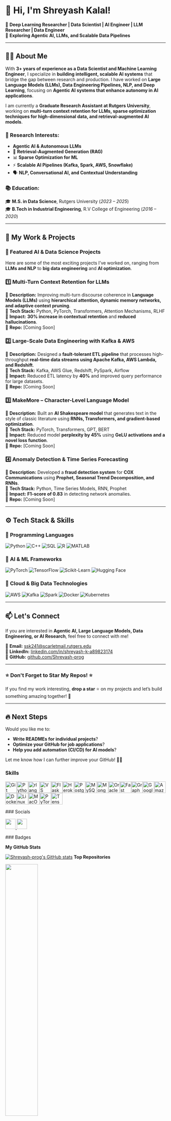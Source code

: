 # 👋 Hi, I'm Shreyash Kalal!

🚀 **Deep Learning Researcher | Data Scientist | AI Engineer | LLM Researcher | Data Engineer**  
🔬 **Exploring Agentic AI, LLMs, and Scalable Data Pipelines**

---

## 👨‍💻 About Me  
With **3+ years of experience as a Data Scientist and Machine Learning Engineer**, I specialize in **building intelligent, scalable AI systems** that bridge the gap between research and production. I have worked on **Large Language Models (LLMs), Data Engineering Pipelines, NLP, and Deep Learning**, focusing on **Agentic AI systems that enhance autonomy in AI applications**.  

I am currently a **Graduate Research Assistant at Rutgers University**, working on **multi-turn context retention for LLMs, sparse optimization techniques for high-dimensional data, and retrieval-augmented AI models**.  

### 🔹 Research Interests:
- **Agentic AI & Autonomous LLMs**  
- 🔎 **Retrieval-Augmented Generation (RAG)**  
- 📊 **Sparse Optimization for ML**  
- ⚡ **Scalable AI Pipelines (Kafka, Spark, AWS, Snowflake)**  
- 🗣️ **NLP, Conversational AI, and Contextual Understanding**  

### 📚 Education:
🎓 **M.S. in Data Science**, Rutgers University (*2023 – 2025*)  
🎓 **B.Tech in Industrial Engineering**, R.V College of Engineering (*2016 – 2020*)  

---

## 🔬 My Work & Projects  

### 🚀 Featured AI & Data Science Projects  
Here are some of the most exciting projects I’ve worked on, ranging from **LLMs and NLP** to **big data engineering** and **AI optimization**.  

### **1️⃣ Multi-Turn Context Retention for LLMs**  
🔹 **Description:** Improving multi-turn discourse coherence in **Language Models (LLMs)** using **hierarchical attention, dynamic memory networks, and adaptive context pruning**.  
🔹 **Tech Stack:** Python, PyTorch, Transformers, Attention Mechanisms, RLHF  
🔹 **Impact:** **30% increase in contextual retention** and **reduced hallucinations**.  
📂 **Repo:** [Coming Soon]  

### **2️⃣ Large-Scale Data Engineering with Kafka & AWS**  
🔹 **Description:** Designed a **fault-tolerant ETL pipeline** that processes high-throughput **real-time data streams using Apache Kafka, AWS Lambda, and Redshift**.  
🔹 **Tech Stack:** Kafka, AWS Glue, Redshift, PySpark, Airflow  
🔹 **Impact:** Reduced ETL latency by **40%** and improved query performance for large datasets.  
📂 **Repo:** [Coming Soon]  

### **3️⃣ MakeMore – Character-Level Language Model**  
🔹 **Description:** Built an **AI Shakespeare model** that generates text in the style of classic literature using **RNNs, Transformers, and gradient-based optimization**.  
🔹 **Tech Stack:** PyTorch, Transformers, GPT, BERT  
🔹 **Impact:** Reduced model **perplexity by 45%** using **GeLU activations and a novel loss function**.  
📂 **Repo:** [Coming Soon]  

### **4️⃣ Anomaly Detection & Time Series Forecasting**  
🔹 **Description:** Developed a **fraud detection system** for **COX Communications** using **Prophet, Seasonal Trend Decomposition, and RNNs**.  
🔹 **Tech Stack:** Python, Time Series Models, RNN, Prophet  
🔹 **Impact:** **F1-score of 0.83** in detecting network anomalies.  
📂 **Repo:** [Coming Soon]  

---

## ⚙️ Tech Stack & Skills  

### 🔹 **Programming Languages**  
![Python](https://img.shields.io/badge/Python-3776AB?style=flat&logo=python&logoColor=white)
![C++](https://img.shields.io/badge/C++-00599C?style=flat&logo=cplusplus&logoColor=white)
![SQL](https://img.shields.io/badge/SQL-CC2927?style=flat&logo=sqlite&logoColor=white)
![R](https://img.shields.io/badge/R-276DC3?style=flat&logo=r&logoColor=white)
![MATLAB](https://img.shields.io/badge/MATLAB-0076A8?style=flat&logo=mathworks&logoColor=white)

### 🔹 **AI & ML Frameworks**  
![PyTorch](https://img.shields.io/badge/PyTorch-EE4C2C?style=flat&logo=pytorch&logoColor=white)
![TensorFlow](https://img.shields.io/badge/TensorFlow-FF6F00?style=flat&logo=tensorflow&logoColor=white)
![Scikit-Learn](https://img.shields.io/badge/Scikit--Learn-F7931E?style=flat&logo=scikitlearn&logoColor=white)
![Hugging Face](https://img.shields.io/badge/Hugging%20Face-FFCC00?style=flat&logo=huggingface&logoColor=white)

### 🔹 **Cloud & Big Data Technologies**  
![AWS](https://img.shields.io/badge/AWS-232F3E?style=flat&logo=amazonaws&logoColor=white)
![Kafka](https://img.shields.io/badge/Apache%20Kafka-231F20?style=flat&logo=apachekafka&logoColor=white)
![Spark](https://img.shields.io/badge/Apache%20Spark-E25A1C?style=flat&logo=apachespark&logoColor=white)
![Docker](https://img.shields.io/badge/Docker-2496ED?style=flat&logo=docker&logoColor=white)
![Kubernetes](https://img.shields.io/badge/Kubernetes-326CE5?style=flat&logo=kubernetes&logoColor=white)

---

## 📫 Let's Connect  
If you are interested in **Agentic AI, Large Language Models, Data Engineering, or AI Research**, feel free to connect with me!  

📧 **Email:** [ssk241@scarletmail.rutgers.edu](mailto:ssk241@scarletmail.rutgers.edu)  
🔗 **LinkedIn:** [linkedin.com/in/shreyash-k-a89823174](https://www.linkedin.com/in/shreyash-k-a89823174/)  
🚀 **GitHub:** [github.com/Shreyash-prog](https://github.com/Shreyash-prog)  

---

### ⭐ **Don't Forget to Star My Repos!** ⭐  
If you find my work interesting, **drop a star** ⭐ on my projects and let’s build something amazing together! 🚀  

---

## 🔥 **Next Steps**
Would you like me to:
- **Write READMEs for individual projects**?  
- **Optimize your GitHub for job applications**?  
- **Help you add automation (CI/CD) for AI models**?  

Let me know how I can further improve your GitHub! 🚀🔥  

### Skills  

<p align="left"> <a href="https://git-scm.com/" target="_blank" rel="noreferrer"><img src="https://raw.githubusercontent.com/danielcranney/readme-generator/main/public/icons/skills/git-colored.svg" width="36" height="36" alt="Git" /></a><a href="https://www.python.org/" target="_blank" rel="noreferrer"><img src="https://raw.githubusercontent.com/danielcranney/readme-generator/main/public/icons/skills/python-colored.svg" width="36" height="36" alt="Python" /></a><a href="https://www.r-project.org/" target="_blank" rel="noreferrer"><img src="https://raw.githubusercontent.com/danielcranney/readme-generator/main/public/icons/skills/rlang-colored.svg" width="36" height="36" alt="rlang" /></a><a href="https://code.visualstudio.com/" target="_blank" rel="noreferrer"><img src="https://raw.githubusercontent.com/danielcranney/readme-generator/main/public/icons/skills/visualstudiocode.svg" width="36" height="36" alt="VS Code" /></a><a href="https://flask.palletsprojects.com/en/2.0.x/" target="_blank" rel="noreferrer"><img src="https://raw.githubusercontent.com/danielcranney/readme-generator/main/public/icons/skills/flask-colored.svg" width="36" height="36" alt="Flask" /></a><a href="https://www.heroku.com/" target="_blank" rel="noreferrer"><img src="https://raw.githubusercontent.com/danielcranney/readme-generator/main/public/icons/skills/heroku-colored.svg" width="36" height="36" alt="Heroku" /></a><a href="https://www.postgresql.org/" target="_blank" rel="noreferrer"><img src="https://raw.githubusercontent.com/danielcranney/readme-generator/main/public/icons/skills/postgresql-colored.svg" width="36" height="36" alt="PostgreSQL" /></a><a href="https://www.mysql.com/" target="_blank" rel="noreferrer"><img src="https://raw.githubusercontent.com/danielcranney/readme-generator/main/public/icons/skills/mysql-colored.svg" width="36" height="36" alt="MySQL" /></a><a href="https://www.mongodb.com/" target="_blank" rel="noreferrer"><img src="https://raw.githubusercontent.com/danielcranney/readme-generator/main/public/icons/skills/mongodb-colored.svg" width="36" height="36" alt="MongoDB" /></a><a href="https://www.oracle.com/uk/index.html" target="_blank" rel="noreferrer"><img src="https://raw.githubusercontent.com/danielcranney/readme-generator/main/public/icons/skills/oracle-colored.svg" width="36" height="36" alt="Oracle" /></a><a href="https://fastapi.tiangolo.com/" target="_blank" rel="noreferrer"><img src="https://raw.githubusercontent.com/danielcranney/readme-generator/main/public/icons/skills/fastapi-colored.svg" width="36" height="36" alt="Fast API" /></a><a href="https://graphql.org/" target="_blank" rel="noreferrer"><img src="https://raw.githubusercontent.com/danielcranney/readme-generator/main/public/icons/skills/graphql-colored.svg" width="36" height="36" alt="GraphQL" /></a><a href="https://cloud.google.com/" target="_blank" rel="noreferrer"><img src="https://raw.githubusercontent.com/danielcranney/readme-generator/main/public/icons/skills/googlecloud-colored.svg" width="36" height="36" alt="Google Cloud" /></a><a href="https://aws.amazon.com" target="_blank" rel="noreferrer"><img src="https://raw.githubusercontent.com/danielcranney/readme-generator/main/public/icons/skills/aws-colored.svg" width="36" height="36" alt="Amazon Web Services" /></a><a href="https://www.docker.com/" target="_blank" rel="noreferrer"><img src="https://raw.githubusercontent.com/danielcranney/readme-generator/main/public/icons/skills/docker-colored.svg" width="36" height="36" alt="Docker" /></a><a href="https://www.linux.org" target="_blank" rel="noreferrer"><img src="https://raw.githubusercontent.com/danielcranney/readme-generator/main/public/icons/skills/linux-colored.svg" width="36" height="36" alt="Linux" /></a><a href="https://apple.com" target="_blank" rel="noreferrer"><img src="https://raw.githubusercontent.com/danielcranney/readme-generator/main/public/icons/skills/macos-colored.svg" width="36" height="36" alt="MacOS" /></a><a href="https://pytorch.org/" target="_blank" rel="noreferrer"><img src="https://raw.githubusercontent.com/danielcranney/readme-generator/main/public/icons/skills/pytorch-colored.svg" width="36" height="36" alt="PyTorch" /></a><a href="https://www.tensorflow.org/" target="_blank" rel="noreferrer"><img src="https://raw.githubusercontent.com/danielcranney/readme-generator/main/public/icons/skills/tensorflow-colored.svg" width="36" height="36" alt="TensorFlow" /></a> </p> 
 ### Socials  <p align="left"> <a href="https://www.github.com/Shreyash-prog" target="_blank" rel="noreferrer"> <picture> <source media="(prefers-color-scheme: dark)" srcset="https://raw.githubusercontent.com/danielcranney/readme-generator/main/public/icons/socials/github-dark.svg" /> <source media="(prefers-color-scheme: light)" srcset="https://raw.githubusercontent.com/danielcranney/readme-generator/main/public/icons/socials/github.svg" /> <img src="https://raw.githubusercontent.com/danielcranney/readme-generator/main/public/icons/socials/github.svg" width="32" height="32" /> </picture> </a> <a href="https://www.linkedin.com/in/shreyash-k-a89823174/" target="_blank" rel="noreferrer"> <picture> <source media="(prefers-color-scheme: dark)" srcset="https://raw.githubusercontent.com/danielcranney/readme-generator/main/public/icons/socials/linkedin-dark.svg" /> <source media="(prefers-color-scheme: light)" srcset="https://raw.githubusercontent.com/danielcranney/readme-generator/main/public/icons/socials/linkedin.svg" /> <img src="https://raw.githubusercontent.com/danielcranney/readme-generator/main/public/icons/socials/linkedin.svg" width="32" height="32" /> </picture> </a></p>
### Badges

<b>My GitHub Stats</b>

<a href="http://www.github.com/Shreyash-prog"><img src="https://github-readme-stats.vercel.app/api?username=Shreyash-prog&show_icons=true&hide=&count_private=true&title_color=0891b2&text_color=ffffff&icon_color=0891b2&bg_color=1c1917&hide_border=true&show_icons=true" alt="Shreyash-prog's GitHub stats" /></a>
<b>Top Repositories</b>

<div width="100%" align="center"><a href="https://github.com/Shreyash-prog/MakeMore" align="left"><img align="left" width="45%" src="https://github-readme-stats.vercel.app/api/pin/?username=Shreyash-prog&repo=MakeMore&title_color=0891b2&text_color=ffffff&icon_color=0891b2&bg_color=1c1917&hide_border=true&locale=en" /></a></div><br /><br /><br /><br /><br /><br /><br />

